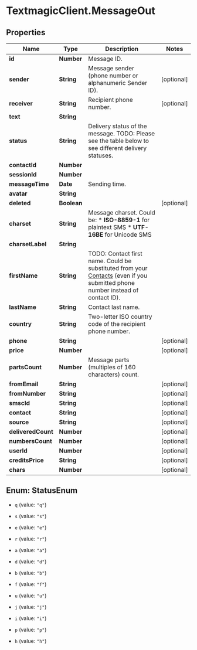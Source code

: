 # TextmagicClient.MessageOut

## Properties
Name | Type | Description | Notes
------------ | ------------- | ------------- | -------------
**id** | **Number** | Message ID. | 
**sender** | **String** | Message sender (phone number or alphanumeric Sender ID). | [optional] 
**receiver** | **String** | Recipient phone number. | [optional] 
**text** | **String** |  | 
**status** | **String** | Delivery status of the message. TODO: Please see the table below to see different delivery statuses.  | 
**contactId** | **Number** |  | 
**sessionId** | **Number** |  | 
**messageTime** | **Date** | Sending time. | 
**avatar** | **String** |  | 
**deleted** | **Boolean** |  | [optional] 
**charset** | **String** | Message charset. Could be: *   **ISO-8859-1** for plaintext SMS *   **UTF-16BE** for Unicode SMS  | 
**charsetLabel** | **String** |  | 
**firstName** | **String** | TODO: Contact first name. Could be substituted from your [Contacts](/docs/api/contacts/) (even if you submitted phone number instead of contact ID).  | 
**lastName** | **String** | Contact last name. | 
**country** | **String** | Two-letter ISO country code of the recipient phone number.  | 
**phone** | **String** |  | [optional] 
**price** | **Number** |  | [optional] 
**partsCount** | **Number** | Message parts (multiples of 160 characters) count. | 
**fromEmail** | **String** |  | [optional] 
**fromNumber** | **String** |  | [optional] 
**smscId** | **String** |  | [optional] 
**contact** | **String** |  | [optional] 
**source** | **String** |  | [optional] 
**deliveredCount** | **Number** |  | [optional] 
**numbersCount** | **Number** |  | [optional] 
**userId** | **Number** |  | [optional] 
**creditsPrice** | **String** |  | [optional] 
**chars** | **Number** |  | [optional] 


<a name="StatusEnum"></a>
## Enum: StatusEnum


* `q` (value: `"q"`)

* `s` (value: `"s"`)

* `e` (value: `"e"`)

* `r` (value: `"r"`)

* `a` (value: `"a"`)

* `d` (value: `"d"`)

* `b` (value: `"b"`)

* `f` (value: `"f"`)

* `u` (value: `"u"`)

* `j` (value: `"j"`)

* `i` (value: `"i"`)

* `p` (value: `"p"`)

* `h` (value: `"h"`)




